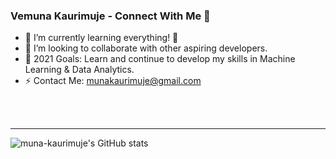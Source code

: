### Vemuna Kaurimuje - Connect With Me 👋


- 🌱 I’m currently learning everything! 🤣
- 👯 I’m looking to collaborate with other aspiring developers.
- 🥅 2021 Goals: Learn and continue to develop my skills in Machine Learning & Data Analytics.
- ⚡ Contact Me: munakaurimuje@gmail.com

<br />
<br />

---

![muna-kaurimuje's GitHub stats](https://github-readme-stats.vercel.app/api?username=muna-kaurimuje&show_icons=true&count_private=true&theme=tokyonight)
